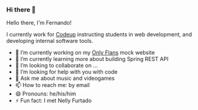 ### Hi there 👋

Hello there, I'm Fernando!

I currently work for [Codeup](https://codeup.com) instructing students in web development, and developing internal software tools.

- 🔭 I’m currently working on my [Only Flans](https://onlyflans.link) mock website
- 🌱 I’m currently learning more about building Spring REST API
- 👯 I’m looking to collaborate on ...
- 🤔 I’m looking for help with you with code
- 💬 Ask me about music and videogames 
- 📫 How to reach me: by email
- 😄 Pronouns: he/his/him
- ⚡ Fun fact: I met Nelly Furtado
